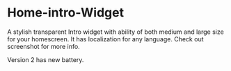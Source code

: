 # Home-intro-Widget

A stylish transparent Intro widget with ability of both medium and large size for your homescreen. It has localization for any language.
Check out screenshot for more info.

Version 2 has new battery.

